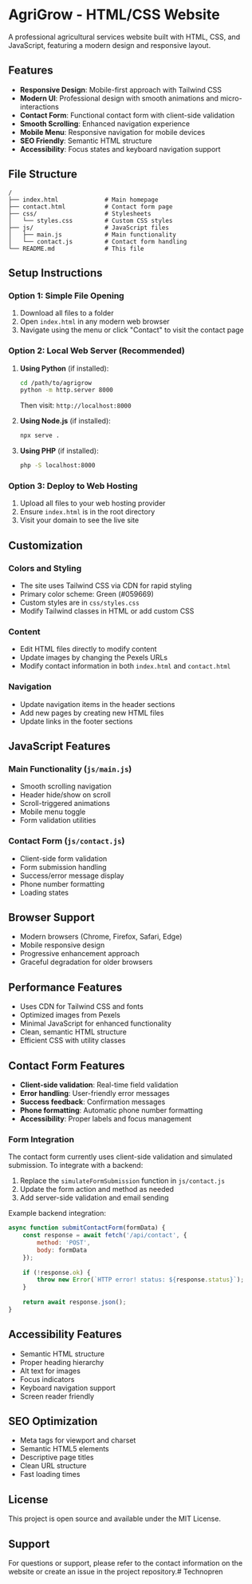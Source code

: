 # AgriGrow - HTML/CSS Website

A professional agricultural services website built with HTML, CSS, and JavaScript, featuring a modern design and responsive layout.

## Features

- **Responsive Design**: Mobile-first approach with Tailwind CSS
- **Modern UI**: Professional design with smooth animations and micro-interactions
- **Contact Form**: Functional contact form with client-side validation
- **Smooth Scrolling**: Enhanced navigation experience
- **Mobile Menu**: Responsive navigation for mobile devices
- **SEO Friendly**: Semantic HTML structure
- **Accessibility**: Focus states and keyboard navigation support

## File Structure

```
/
├── index.html             # Main homepage
├── contact.html           # Contact form page
├── css/                   # Stylesheets
│   └── styles.css         # Custom CSS styles
├── js/                    # JavaScript files
│   ├── main.js            # Main functionality
│   └── contact.js         # Contact form handling
└── README.md              # This file
```

## Setup Instructions

### Option 1: Simple File Opening
1. Download all files to a folder
2. Open `index.html` in any modern web browser
3. Navigate using the menu or click "Contact" to visit the contact page

### Option 2: Local Web Server (Recommended)
1. **Using Python** (if installed):
   ```bash
   cd /path/to/agrigrow
   python -m http.server 8000
   ```
   Then visit: `http://localhost:8000`

2. **Using Node.js** (if installed):
   ```bash
   npx serve .
   ```

3. **Using PHP** (if installed):
   ```bash
   php -S localhost:8000
   ```

### Option 3: Deploy to Web Hosting
1. Upload all files to your web hosting provider
2. Ensure `index.html` is in the root directory
3. Visit your domain to see the live site

## Customization

### Colors and Styling
- The site uses Tailwind CSS via CDN for rapid styling
- Primary color scheme: Green (#059669)
- Custom styles are in `css/styles.css`
- Modify Tailwind classes in HTML or add custom CSS

### Content
- Edit HTML files directly to modify content
- Update images by changing the Pexels URLs
- Modify contact information in both `index.html` and `contact.html`

### Navigation
- Update navigation items in the header sections
- Add new pages by creating new HTML files
- Update links in the footer sections

## JavaScript Features

### Main Functionality (`js/main.js`)
- Smooth scrolling navigation
- Header hide/show on scroll
- Scroll-triggered animations
- Mobile menu toggle
- Form validation utilities

### Contact Form (`js/contact.js`)
- Client-side form validation
- Form submission handling
- Success/error message display
- Phone number formatting
- Loading states

## Browser Support

- Modern browsers (Chrome, Firefox, Safari, Edge)
- Mobile responsive design
- Progressive enhancement approach
- Graceful degradation for older browsers

## Performance Features

- Uses CDN for Tailwind CSS and fonts
- Optimized images from Pexels
- Minimal JavaScript for enhanced functionality
- Clean, semantic HTML structure
- Efficient CSS with utility classes

## Contact Form Features

- **Client-side validation**: Real-time field validation
- **Error handling**: User-friendly error messages
- **Success feedback**: Confirmation messages
- **Phone formatting**: Automatic phone number formatting
- **Accessibility**: Proper labels and focus management

### Form Integration
The contact form currently uses client-side validation and simulated submission. To integrate with a backend:

1. Replace the `simulateFormSubmission` function in `js/contact.js`
2. Update the form action and method as needed
3. Add server-side validation and email sending

Example backend integration:
```javascript
async function submitContactForm(formData) {
    const response = await fetch('/api/contact', {
        method: 'POST',
        body: formData
    });
    
    if (!response.ok) {
        throw new Error(`HTTP error! status: ${response.status}`);
    }
    
    return await response.json();
}
```

## Accessibility Features

- Semantic HTML structure
- Proper heading hierarchy
- Alt text for images
- Focus indicators
- Keyboard navigation support
- Screen reader friendly

## SEO Optimization

- Meta tags for viewport and charset
- Semantic HTML5 elements
- Descriptive page titles
- Clean URL structure
- Fast loading times

## License

This project is open source and available under the MIT License.

## Support

For questions or support, please refer to the contact information on the website or create an issue in the project repository.#   T e c h n o p r e n  
 